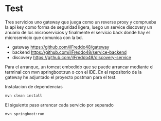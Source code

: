 # Test
Tres servicios uno gateway que juega como un reverse proxy y comprueba la api key como forma de seguridad ligera, luego un service discovery un anuario de los microservicios y finalmente el servicio back donde hay el microservicio que comunica con la bd.
- gateway https://github.com/ilFreddo48/gateway
- backend https://github.com/ilFreddo48/service-backend
- discovery https://github.com/ilFreddo48/discovery-service

Para el arranque, un tomcat embedido que se puede arrancar mediante el terminal con mvn springboot:run o con el IDE.
En el repositorio de la gateway he adjuntado el proyecto postman para el test.

Instalacion de dependencias

```sh
mvn clean install
```

El siguiente paso arrancar cada servicio por separado 
```sh
mvn springboot:run
```
